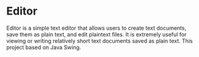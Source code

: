 # Editor
Editor is a simple text editor that allows users to create text documents, save them as plain text, and edit
plaintext files. It is extremely useful for viewing or writing relatively short text documents saved as plain
text.
This project based on Java Swing.
